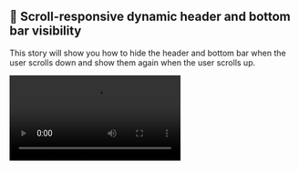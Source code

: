 ## 🚀 Scroll-responsive dynamic header and bottom bar visibility

This story will show you how to hide the header and bottom bar when the user scrolls down and show them again when the user scrolls up.

![](../assets/video/preview/hide-bars-on-scroll.mp4)